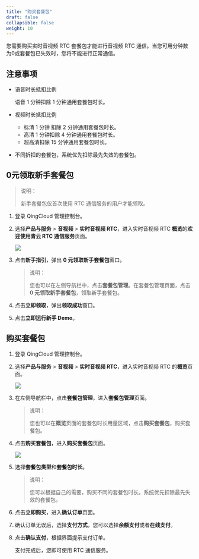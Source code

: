 ```yaml
---
title: "购买套餐包"
draft: false
collapsible: false
weight: 10
---
```


您需要购买实时音视频 RTC 套餐包才能进行音视频 RTC 通信。当您可用分钟数为0或套餐包已失效时，您将不能进行正常通信。

## 注意事项

- 语音时长抵扣比例

  语音 1 分钟扣除 1 分钟通用套餐包时长。

- 视频时长抵扣比例

  - 标清 1 分钟 扣除 2 分钟通用套餐包时长。
  - 高清 1 分钟扣除 4 分钟通用套餐包时长。
  - 超高清扣除 15 分钟通用套餐包时长。

- 不同折扣的套餐包，系统优先扣除最先失效的套餐包。

## 0元领取新手套餐包

> 说明：
>
> 新手套餐包仅首次使用 RTC 通信服务的用户才能领取。

1. 登录 QingCloud 管理控制台。

2. 选择**产品与服务** > **音视频** > **实时音视频 RTC**，进入实时音视频 RTC **概览**的**欢迎使用青云 RTC 通信服务**页面。

   ![](../../_images/um_new_userinfo.png)

3. 点击**新手指引**，弹出 **0 元领取新手套餐包**窗口。

   > 说明：
   >
   > 您也可以在左侧导航栏中，点击**套餐包管理**。在套餐包管理页面，点击 **0 元领取新手套餐包**，领取新手套餐包。

4. 点击**立即领取**，弹出**领取成功**窗口。

5. 点击**立即运行新手 Demo**。

## 购买套餐包

1. 登录 QingCloud 管理控制台。

2. 选择**产品与服务** > **音视频** > **实时音视频 RTC**，进入实时音视频 RTC 的**概览**页面。

   ![](../../_images/qs_app_list.png)

3. 在左侧导航栏中，点击**套餐包管理**，进入**套餐包管理**页面。

   > 说明：
   >
   >  您也可以在**概览**页面的套餐包时长用量区域，点击**购买套餐包**，购买套餐包。

4. 点击**购买套餐包**，进入**购买套餐包**页面。

   ![](../../_images/um_purchase_min.png)

5. 选择**套餐包类型**和**套餐包时长**。

   > 说明：
   >
   > 您可以根据自己的需要，购买不同的套餐包时长。系统优先扣除最先失效的套餐包。

6. 点击**立即购买**，进入**确认订单**页面。

7. 确认订单无误后，选择**支付方式**，您可以选择**余额支付**或者**在线支付**。

8. 点击**确认支付**，根据界面提示支付订单。

   支付完成后，您即可使用 RTC 通信服务。

